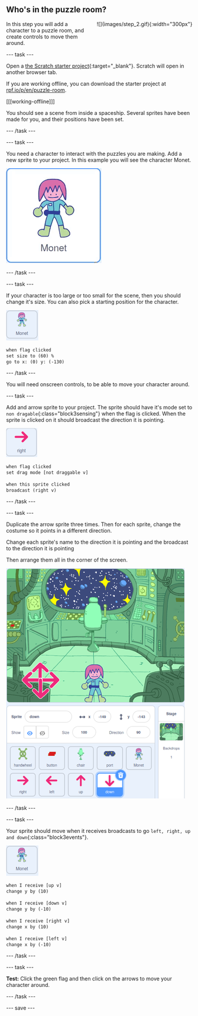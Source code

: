 ## Who's in the puzzle room?

<div style="display: flex; flex-wrap: wrap">
<div style="flex-basis: 200px; flex-grow: 1; margin-right: 15px;">
In this step you will add a character to a puzzle room, and create controls to move them around.
</div>
<div>
![](images/step_2.gif){:width="300px"}
</div>
</div>

--- task ---

Open a [the Scratch starter project](https://scratch.mit.edu/projects/531567946/editor/){:target="_blank"}. Scratch will open in another browser tab. 

If you are working offline, you can download the starter project at [rpf.io/p/en/puzzle-room](https://rpf.io/p/en/puzzle-room).

[[[working-offline]]]

You should see a scene from inside a spaceship. Several sprites have been made for you, and their positions have been set.

--- /task ---

--- task ---

You need a character to interact with the puzzles you are making. Add a new sprite to your project. In this example you will see the character Monet.

![animated gif of the Monet sprite from Scratch](images/monet.gif)

--- /task ---

--- task ---

If your character is too large or too small for the scene, then you should change it's size. You can also pick a starting position for the character.

![monet sprite](images/monet-sprite.png)
```blocks3
when flag clicked
set size to (60) %
go to x: (0) y: (-130)
```

--- /task ---

You will need onscreen controls, to be able to move your character around.

--- task ---

Add and arrow sprite to your project. The sprite should have it's mode set to `non dragable`{:class="block3sensing"} when the flag is clicked. When the sprite is clicked on it should broadcast the direction it is pointing.

![arrow sprite](images/arrow-sprite.png)
```blocks3
when flag clicked
set drag mode [not draggable v]

when this sprite clicked
broadcast (right v)
```

--- /task ---

--- task ---

Duplicate the arrow sprite three times. Then for each sprite, change the costume so it points in a different direction.

Change each sprite's name to the direction it is pointing and the broadcast to the direction it is pointing

Then arrange them all in the corner of the screen.

![the space scene with four arrows in the bottom left hand corner, pointing to the compass directions](images/arrows.png)

--- /task ---

--- task ---

Your sprite should move when it receives broadcasts to go `left, right, up and down`{:class="block3events"}.

![monet sprite](images/monet-sprite.png)
```blocks3
when I receive [up v]
change y by (10)

when I receive [down v]
change y by (-10)

when I receive [right v]
change x by (10)

when I receive [left v]
change x by (-10)
```
--- /task ---

--- task ---

**Test:** Click the green flag and then click on the arrows to move your character around.

--- /task ---


--- save ---
